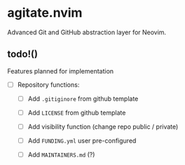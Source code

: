 # agitate.nvim

Advanced Git and GitHub abstraction layer for Neovim.

## todo!()

Features planned for implementation

- [ ] Repository functions:

  - [ ] Add `.gitiginore` from github template
  - [ ] Add `LICENSE` from github template

  - [ ] Add visibility function (change repo public / private)

  - [ ] Add `FUNDING.yml` user pre-configured
  - [ ] Add `MAINTAINERS.md` (?)
